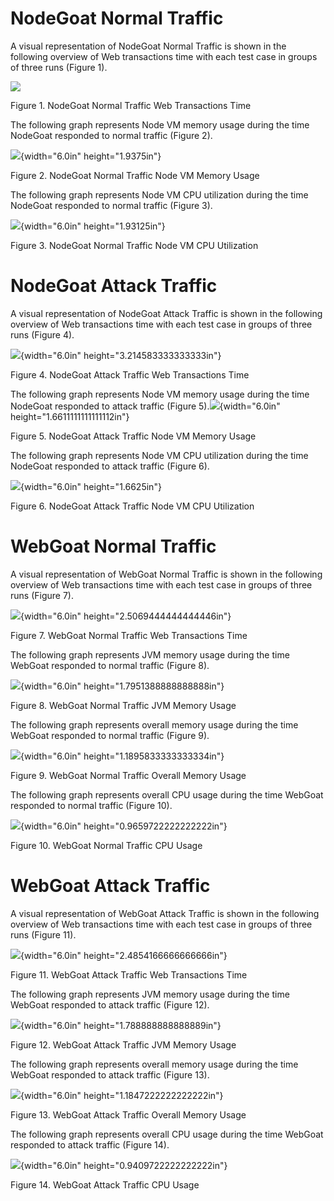 # NodeGoat Normal Traffic

A visual representation of NodeGoat Normal Traffic is shown in the
following overview of Web transactions time with each test case in
groups of three runs (Figure 1).

![](images/NG_NodeGoat_Normal_Traffic_Web_Transactions_Time_Figure_1.png)

Figure 1. NodeGoat Normal Traffic Web Transactions Time

The following graph represents Node VM memory usage during the time
NodeGoat responded to normal traffic (Figure 2).

![](images/NG_NodeGoat_Normal_Traffic_Node_VM_Memory_Usage_Figure_2.png){width="6.0in" height="1.9375in"}

Figure 2. NodeGoat Normal Traffic Node VM Memory Usage

The following graph represents Node VM CPU utilization during the time
NodeGoat responded to normal traffic (Figure 3).

![](images/NG_NodeGoat_Normal_Traffic_Node_VM_CPU_Utilization_Figure_3.png){width="6.0in" height="1.93125in"}

Figure 3. NodeGoat Normal Traffic Node VM CPU Utilization

# NodeGoat Attack Traffic

A visual representation of NodeGoat Attack Traffic is shown in the
following overview of Web transactions time with each test case in
groups of three runs (Figure 4).

![](images/NG_NodeGoat_Attack_Traffic_Web_Transactions_Time_Figure_4.png){width="6.0in" height="3.214583333333333in"}

Figure 4. NodeGoat Attack Traffic Web Transactions Time

The following graph represents Node VM memory usage during the time
NodeGoat responded to attack traffic (Figure
5).![](images/NG_NodeGoat_Attack_Traffic_Node_VM_Memory_Usage_Figure_5.png){width="6.0in" height="1.6611111111111112in"}

Figure 5. NodeGoat Attack Traffic Node VM Memory Usage

The following graph represents Node VM CPU utilization during the time
NodeGoat responded to attack traffic (Figure 6).

![](images/NG_NodeGoat_Attack_Traffic_Node_VM_CPU_Utilization_Figure_6.png){width="6.0in" height="1.6625in"}

Figure 6. NodeGoat Attack Traffic Node VM CPU Utilization

# WebGoat Normal Traffic

A visual representation of WebGoat Normal Traffic is shown in the
following overview of Web transactions time with each test case in
groups of three runs (Figure 7).

![](images/WG_WebGoat_Normal_Traffic_Web_Transactions_Time_Figure_7.png){width="6.0in" height="2.5069444444444446in"}

Figure 7. WebGoat Normal Traffic Web Transactions Time

The following graph represents JVM memory usage during the time WebGoat
responded to normal traffic (Figure 8).

![](images/WG_WebGoat_Normal_Traffic_JVM_Memory_Usage_Figure_8.png){width="6.0in" height="1.7951388888888888in"}

Figure 8. WebGoat Normal Traffic JVM Memory Usage

The following graph represents overall memory usage during the time
WebGoat responded to normal traffic (Figure 9).

![](images/WG_WebGoat_Normal_Traffic_Overall_Memory_Usage_Figure_9.png){width="6.0in" height="1.1895833333333334in"}

Figure 9. WebGoat Normal Traffic Overall Memory Usage

The following graph represents overall CPU usage during the time WebGoat
responded to normal traffic (Figure 10).

![](images/WG_WebGoat_Normal_Traffic_CPU_Usage_Figure_10.png){width="6.0in" height="0.9659722222222222in"}

Figure 10. WebGoat Normal Traffic CPU Usage

# WebGoat Attack Traffic

A visual representation of WebGoat Attack Traffic is shown in the
following overview of Web transactions time with each test case in
groups of three runs (Figure 11).

![](images/WG_WebGoat_Attack_Traffic_Web_Transactions_Time_Figure_11.png){width="6.0in" height="2.4854166666666666in"}

Figure 11. WebGoat Attack Traffic Web Transactions Time

The following graph represents JVM memory usage during the time WebGoat
responded to attack traffic (Figure 12).

![](images/WG_WebGoat_Attack_Traffic_JVM_Memory_Usage_Figure_12.png){width="6.0in" height="1.788888888888889in"}

Figure 12. WebGoat Attack Traffic JVM Memory Usage

The following graph represents overall memory usage during the time
WebGoat responded to attack traffic (Figure 13).

![](images/WG_WebGoat_Attack_Traffic_Overall_Memory_Usage_Figure_13.png){width="6.0in" height="1.1847222222222222in"}

Figure 13. WebGoat Attack Traffic Overall Memory Usage

The following graph represents overall CPU usage during the time WebGoat
responded to attack traffic (Figure 14).

![](images/WG_WebGoat_Attack_Traffic_CPU_Usage_Figure_14.png){width="6.0in" height="0.9409722222222222in"}

Figure 14. WebGoat Attack Traffic CPU Usage
